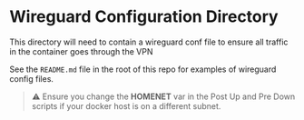 # Wireguard Configuration Directory

This directory will need to contain a wireguard conf file to ensure all traffic in the container goes through the VPN

See the `README.md` file in the root of this repo for examples of wireguard config files.

> :warning: Ensure you change the **HOMENET** var in the Post Up and Pre Down scripts if your docker host is on a different subnet.
